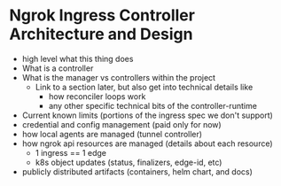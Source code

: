# Ngrok Ingress Controller Architecture and Design

* high level what this thing does
* What is a controller
* What is the manager vs controllers within the project
  * Link to a section later, but also get into technical details like
    * how reconciler loops work
    * any other specific technical bits of the controller-runtime
* Current known limits (portions of the ingress spec we don't support)
* credential and config management (paid only for now)
* how local agents are managed (tunnel controller)
* how ngrok api resources are managed (details about each resource)
  * 1 ingress == 1 edge
  * k8s object updates (status, finalizers, edge-id, etc)
* publicly distributed artifacts (containers, helm chart, and docs)

